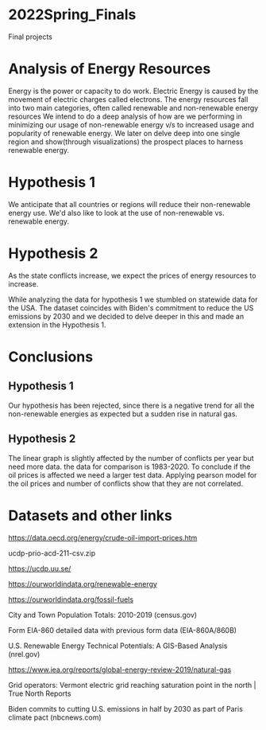 # 2022Spring_Finals
Final projects
# Analysis of Energy Resources
Energy is the power or capacity to do work.
Electric Energy is caused by the movement of electric charges called electrons.
The energy resources fall into two main categories, often called renewable and non-renewable energy resources
We intend to do a deep analysis of how are we performing in minimizing our usage of non-renewable energy v/s to increased usage and popularity of renewable energy. We later on delve deep into one single region and show(through visualizations) the prospect places to harness renewable energy.

# Hypothesis 1
We anticipate that all countries or regions will reduce their non-renewable energy use. We'd also like to look at the use of non-renewable vs. renewable energy.

# Hypothesis 2
As the state conflicts increase, we expect the prices of energy resources to increase.

While analyzing the data for hypothesis 1 we stumbled on statewide data for the USA. The dataset coincides with Biden's commitment to reduce the US emissions by 2030 and we decided to delve deeper in this and made an extension in the Hypothesis 1.

# Conclusions
## Hypothesis 1
Our hypothesis has been rejected, since there is a negative trend for all the non-renewable energies as expected but a sudden rise in natural gas.

## Hypothesis 2
The linear graph is slightly affected by the number of conflicts per year but need more data. the data for comparison is 1983-2020. To conclude if the oil prices is affected we need a larger test data. Applying pearson model for the oil prices and number of conflicts show that they are not correlated.


# Datasets and other links
https://data.oecd.org/energy/crude-oil-import-prices.htm

ucdp-prio-acd-211-csv.zip

https://ucdp.uu.se/

https://ourworldindata.org/renewable-energy

https://ourworldindata.org/fossil-fuels

City and Town Population Totals: 2010-2019 (census.gov)

Form EIA-860 detailed data with previous form data (EIA-860A/860B)

U.S. Renewable Energy Technical Potentials: A GIS-Based Analysis (nrel.gov)

https://www.iea.org/reports/global-energy-review-2019/natural-gas

Grid operators: Vermont electric grid reaching saturation point in the north | True North Reports

Biden commits to cutting U.S. emissions in half by 2030 as part of Paris climate pact (nbcnews.com)
